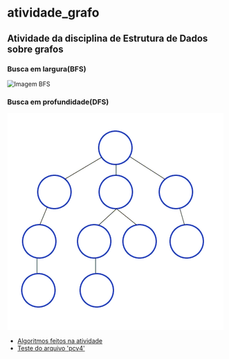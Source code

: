 # atividade_grafo
## Atividade da disciplina de Estrutura de Dados sobre grafos

### Busca em largura(BFS)
![Imagem BFS](https://upload.wikimedia.org/wikipedia/commons/5/5d/Breadth-First-Search-Algorithm.gif)

### Busca em profundidade(DFS)
![Imagem DFS](https://github.com/Scheffel-V/Computer-Science/blob/master/Depth-First-Search.gif?raw=true)

- [Algoritmos feitos na atividade](https://github.com/biabcaval/atividade_grafo/tree/main/C%C3%B3digo%20utilizado)
- [Teste do arquivo 'pcv4'](https://github.com/biabcaval/atividade_grafo/blob/main/C%C3%B3digo%20utilizado/Testes_pcv4.py)
